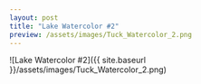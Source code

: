 ```yaml
---
layout: post
title: "Lake Watercolor #2"
preview: /assets/images/Tuck_Watercolor_2.png
---
```

![Lake Watercolor #2]({{ site.baseurl }}/assets/images/Tuck_Watercolor_2.png)
